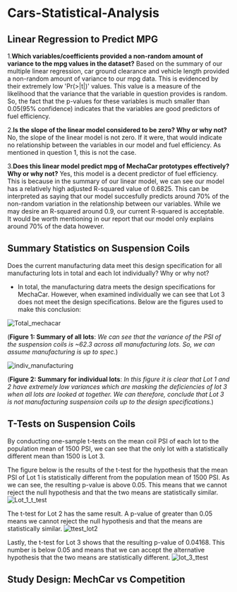 # Cars-Statistical-Analysis

## Linear Regression to Predict MPG
1.**Which variables/coefficients provided a non-random amount of variance to the mpg values in the dataset?**
Based on the summary of our multiple linear regression, car ground clearance and vehicle length provided a non-random amount of variance to our mpg data. This is evidenced by their extremely low 'Pr(>|t|)' values. This value is a measure of the likelihood that the variance that the variable in question provides is random. So, the fact that the p-values for these variables is much smaller than 0.05(95% confidence) indicates that the variables are good predictors of fuel efficiency.  

2.**Is the slope of the linear model considered to be zero? Why or why not?**
No, the slope of the linear model is not zero. If it were, that would indicate no relationship between the variables in our model and fuel efficiency. As mentioned in question 1, this is not the case.

3.**Does this linear model predict mpg of MechaCar prototypes effectively? Why or why not?**
Yes, this model is a decent predictor of fuel efficiency. This is because in the summary of our linear model, we can see our model has a relatively high adjusted R-squared value of 0.6825. This can be interpreted as saying that our model succesfully predicts around 70% of the non-random variation in the relationship between our variables. While we may desire an R-squared around 0.9, our current R-squared is acceptable. It would be worth mentioning in our report that our model only explains around 70% of the data however.

## Summary Statistics on Suspension Coils
Does the current manufacturing data meet this design specification for all manufacturing lots in total and each lot individually? Why or why not?
- In total, the manufacturing datra meets the design specifications for MechaCar. However, when examined individually we can see that Lot 3 does not meet the design specifications. Below are the figures used to make this conclusion:

![Total_mechacar](https://user-images.githubusercontent.com/93050931/154864974-eaf64d83-b989-4c6f-9500-7c7035931482.png)

(**Figure 1: Summary of all lots**: *We can see that the variance of the PSI of the suspension coils is ~62.3 across all manufacturing lots. So, we can assume manufacturing is up to spec.*)

![indiv_manufacturing](https://user-images.githubusercontent.com/93050931/154865057-185aa6af-d18c-4af3-b301-8a987c8721e8.png)

(**Figure 2: Summary for individual lots**: *In this figure it is clear that Lot 1 and 2 have extremely low variances which are masking the deficiencies of lot 3 when all lots are looked at together. We can therefore, conclude that Lot 3 is not manufacturing suspension coils up to the design specifications.*)


## T-Tests on Suspension Coils
By conducting one-sample t-tests on the mean coil PSI of each lot to the population mean of 1500 PSI, we can see that the only lot with a statistically different mean than 1500 is Lot 3.

The figure below is the results of the t-test for the hypothesis that the mean PSI of Lot 1 is statistically different from the population mean of 1500 PSI. As we can see, the resulting p-value is above 0.05. This means that we cannot reject the null hypothesis and that the two means are statistically similar.
![Lot_1_t_test](https://user-images.githubusercontent.com/93050931/154866056-a37e693e-c0ff-4908-a3d9-664c2df39b2a.png)

The t-test for Lot 2 has the same result. A p-value of greater than 0.05 means we cannot reject the null hypothesis and that the means are statistically similar.
![ttest_lot2](https://user-images.githubusercontent.com/93050931/154866182-60584207-6645-4638-81a3-2a5d7c4b16e0.png)

Lastly, the t-test for Lot 3 shows that the resulting p-value of 0.04168. This number is below 0.05 and means that we can accept the alternative hypothesis that the two means are statistically different.
![lot_3_ttest](https://user-images.githubusercontent.com/93050931/154866235-422c41a1-dd4b-4634-bcbf-aed8f76f1e9d.png)




## Study Design: MechCar vs Competition
